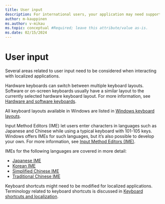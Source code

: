 ```yaml
---
title: User input
description: For international users, your application may need support for different keyboard layouts and Input Method Editors (IME)
author: m-kauppinen
ms.author: v-mikau
ms.topic: conceptual #Required; leave this attribute/value as-is.
ms.date: 02/15/2024
---
```


# User input

Several areas related to user input need to be considered when interacting with localized applications.

Hardware keyboards can switch between multiple keyboard layouts. Software or on-screen keyboards usually have a similar layout to the currently selected hardware keyboard layout. For more information, see [Hardware and software keyboards](keyboards.md).

All keyboard layouts available in Windows are listed in [Windows keyboard layouts](../windows-keyboard-layouts.md).

Input Method Editors (IME) let users enter characters in languages such as Japanese and Chinese while using a typical keyboard with 101-105 keys. Windows offers IMEs for such languages, but it’s also possible to develop your own. For more information, see [Input Method Editors (IME)](input-method-editors.md).

IMEs for the following languages are covered in more detail:

- [Japanese IME](japanese-ime.md)
- [Korean IME](korean-ime.md)
- [Simplified Chinese IME](simplified-chinese-ime.md)
- [Traditional Chinese IME](traditional-chinese-ime.md)

Keyboard shortcuts might need to be modified for localized applications. Terminology related to keyboard shortcuts is discussed in [Keyboard shortcuts and localization](hotkeys-accelerators.md).
